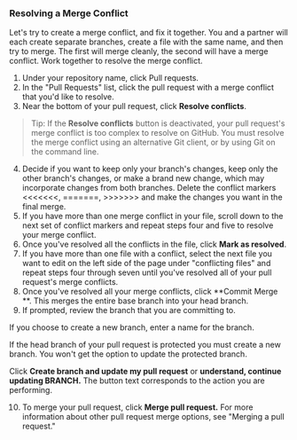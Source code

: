 ### Resolving a Merge Conflict

Let's try to create a merge conflict, and fix it together. You and a partner will each create separate branches, create a file with the same name, and then try to merge. The first will merge cleanly, the second will have a merge conflict. Work together to resolve the merge conflict.

1. Under your repository name, click  Pull requests.
1. In the "Pull Requests" list, click the pull request with a merge conflict that you'd like to resolve.
1. Near the bottom of your pull request, click **Resolve conflicts**.
>Tip: If the **Resolve conflicts** button is deactivated, your pull request's merge conflict is too complex to resolve on GitHub. You must resolve the merge conflict using an alternative Git client, or by using Git on the command line. 
4. Decide if you want to keep only your branch's changes, keep only the other branch's changes, or make a brand new change, which may incorporate changes from both branches. Delete the conflict markers <<<<<<<, =======, >>>>>>> and make the changes you want in the final merge.
5. If you have more than one merge conflict in your file, scroll down to the next set of conflict markers and repeat steps four and five to resolve your merge conflict.
6. Once you've resolved all the conflicts in the file, click **Mark as resolved**.
7. If you have more than one file with a conflict, select the next file you want to edit on the left side of the page under "conflicting files" and repeat steps four through seven until you've resolved all of your pull request's merge conflicts.
8. Once you've resolved all your merge conflicts, click **Commit Merge **. This merges the entire base branch into your head branch.
9. If prompted, review the branch that you are committing to.

If you choose to create a new branch, enter a name for the branch.

If the head branch of your pull request is protected you must create a new branch. You won't get the option to update the protected branch.

Click **Create branch and update my pull request** or **understand, continue updating BRANCH.** The button text corresponds to the action you are performing.

10. To merge your pull request, click **Merge pull request.** For more information about other pull request merge options, see "Merging a pull request."
